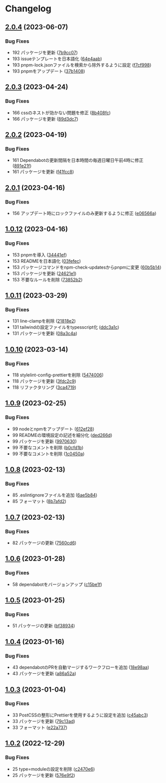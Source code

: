 # Changelog

## [2.0.4](https://github.com/revoltage-inc/tmp-astro/compare/v2.0.3...v2.0.4) (2023-06-07)


### Bug Fixes

* 192 パッケージを更新 ([7b9cc07](https://github.com/revoltage-inc/tmp-astro/commit/7b9cc07857e9608feba8c1102cf4ea622a7c3515))
* 193 issueテンプレートを日本語化 ([64e4aab](https://github.com/revoltage-inc/tmp-astro/commit/64e4aab8222e67fe59d92aade8bde48aee2233c0))
* 193 pnpm-lock.jsonファイルを検索から除外するように設定 ([f7cf998](https://github.com/revoltage-inc/tmp-astro/commit/f7cf998e5a047974dfefc1b3867e92f37e909ba2))
* 193 pnpmをアップデート ([37b1408](https://github.com/revoltage-inc/tmp-astro/commit/37b1408c60426e27cff2c99c574cd43481b914b4))

## [2.0.3](https://github.com/revoltage-inc/tmp-astro/compare/v2.0.2...v2.0.3) (2023-04-24)


### Bug Fixes

* 166 cssのネストが効かない問題を修正 ([8b408fc](https://github.com/revoltage-inc/tmp-astro/commit/8b408fc52aac68e824c232c68ae77abf7b9b092c))
* 166 パッケージを更新 ([89d3dc7](https://github.com/revoltage-inc/tmp-astro/commit/89d3dc7761398c2e2b719db2d97f6cd284a13f4a))

## [2.0.2](https://github.com/revoltage-inc/tmp-astro/compare/v2.0.1...v2.0.2) (2023-04-19)


### Bug Fixes

* 161 Dependabotの更新間隔を日本時間の毎週日曜日午前4時に修正 ([891e21f](https://github.com/revoltage-inc/tmp-astro/commit/891e21f3e4a4059aeb20e99b7f9cc4bddc63aa9c))
* 161 パッケージを更新 ([f41fcc8](https://github.com/revoltage-inc/tmp-astro/commit/f41fcc875849a96bf97743c6c70c251399f8a3f1))

## [2.0.1](https://github.com/revoltage-inc/tmp-astro/compare/v2.0.0...v2.0.1) (2023-04-16)


### Bug Fixes

* 156 アップデート時にロックファイルのみ更新するように修正 ([e06566a](https://github.com/revoltage-inc/tmp-astro/commit/e06566a2cec65574cb951e1efe336f038938f9ee))

## [1.0.12](https://github.com/revoltage-inc/tmp-astro/compare/v1.0.11...v1.0.12) (2023-04-16)


### Bug Fixes

* 153 pnpmを導入 ([34441ef](https://github.com/revoltage-inc/tmp-astro/commit/34441ef0a05c1c2cba9a91f1d195fd31f661954c))
* 153 READMEを日本語化 ([03fefec](https://github.com/revoltage-inc/tmp-astro/commit/03fefecb3bdcac9f33d6deb706fc3f7a70840ab7))
* 153 パッケージコマンドをnpm-check-updatesからpnpmに変更 ([60b5b14](https://github.com/revoltage-inc/tmp-astro/commit/60b5b14aa811fbd8ea29518ab00cfd32c1f1e451))
* 153 パッケージを更新 ([24621e1](https://github.com/revoltage-inc/tmp-astro/commit/24621e15a9bd0c5174a41ac02e1f028af970cc82))
* 153 不要なルールを削除 ([73852b2](https://github.com/revoltage-inc/tmp-astro/commit/73852b283b96ca72231987f83068305ab3114dbd))

## [1.0.11](https://github.com/revoltage-inc/tmp-astro/compare/v1.0.10...v1.0.11) (2023-03-29)


### Bug Fixes

* 131 line-clampを削除 ([21818e2](https://github.com/revoltage-inc/tmp-astro/commit/21818e2e24273c1d9f3c856e05c70eec2010a141))
* 131 tailwindの設定ファイルをtypesscript化 ([ddc3a1c](https://github.com/revoltage-inc/tmp-astro/commit/ddc3a1c7a4e8160d7b6900f2da4e1c57b23b14ef))
* 131 パッケージを更新 ([08a3c4a](https://github.com/revoltage-inc/tmp-astro/commit/08a3c4ac184f7c824589ebb0115bf9e54980555b))

## [1.0.10](https://github.com/revoltage-inc/tmp-astro/compare/v1.0.9...v1.0.10) (2023-03-14)


### Bug Fixes

* 118 stylelint-config-prettierを削除 ([5474006](https://github.com/revoltage-inc/tmp-astro/commit/5474006f43c5445d03f87a0b478692c0564939fc))
* 118 パッケージを更新 ([3fdc2c9](https://github.com/revoltage-inc/tmp-astro/commit/3fdc2c9429e85c82813f7866a6eeeb79de756889))
* 118 リファクタリング ([3ca4719](https://github.com/revoltage-inc/tmp-astro/commit/3ca4719208876d58f3df89956603da28ba9690ef))

## [1.0.9](https://github.com/revoltage-inc/tmp-astro/compare/v1.0.8...v1.0.9) (2023-02-25)


### Bug Fixes

* 99 nodeとnpmをアップデート ([612ef28](https://github.com/revoltage-inc/tmp-astro/commit/612ef2817802125223e3a90d0dba4d89f9031f4b))
* 99 READMEの環境設定の記述を細分化 ([ded266d](https://github.com/revoltage-inc/tmp-astro/commit/ded266d78198a625a16139ade645033a2c0fd909))
* 99 パッケージを更新 ([9970630](https://github.com/revoltage-inc/tmp-astro/commit/9970630a06a7d30d8925d9d62481b8471f2db08e))
* 99 不要なコメントを削除 ([b0cfd1b](https://github.com/revoltage-inc/tmp-astro/commit/b0cfd1b917044015c37d6a67a875c3250bec42df))
* 99 不要なコメントを削除 ([1c0450a](https://github.com/revoltage-inc/tmp-astro/commit/1c0450a085de12df69dc8adfaea491445115cc19))

## [1.0.8](https://github.com/revoltage-inc/tmp-astro/compare/v1.0.7...v1.0.8) (2023-02-13)


### Bug Fixes

* 85 .eslintignoreファイルを追加 ([6ae5b84](https://github.com/revoltage-inc/tmp-astro/commit/6ae5b84fb4d4fa682210d4d7f5233ad3316861ff))
* 85 フォーマット ([8b7afd2](https://github.com/revoltage-inc/tmp-astro/commit/8b7afd25407429b52ea335620483e7fc60bf1654))

## [1.0.7](https://github.com/revoltage-inc/tmp-astro/compare/v1.0.6...v1.0.7) (2023-02-13)


### Bug Fixes

* 82 パッケージの更新 ([7560cd6](https://github.com/revoltage-inc/tmp-astro/commit/7560cd6a54179f5e7d80a903aa157bbc5ce3b497))

## [1.0.6](https://github.com/revoltage-inc/tmp-astro/compare/v1.0.5...v1.0.6) (2023-01-28)


### Bug Fixes

* 58 dependabotをバージョンアップ ([c15be1f](https://github.com/revoltage-inc/tmp-astro/commit/c15be1fb3824fe4ee003c330b018d4983195bf00))

## [1.0.5](https://github.com/revoltage-inc/tmp-astro/compare/v1.0.4...v1.0.5) (2023-01-25)


### Bug Fixes

* 51 パッケージの更新 ([bf38934](https://github.com/revoltage-inc/tmp-astro/commit/bf389349ded5e7825c4df104729984e02091a00a))

## [1.0.4](https://github.com/revoltage-inc/tmp-astro/compare/v1.0.3...v1.0.4) (2023-01-16)


### Bug Fixes

* 43 dependabotのPRを自動マージするワークフローを追加 ([18e98aa](https://github.com/revoltage-inc/tmp-astro/commit/18e98aa788e2431e1d67f978c67a227605547e90))
* 43 パッケージを更新 ([a86a52a](https://github.com/revoltage-inc/tmp-astro/commit/a86a52a88c6a67e292ac391baeefca7c0ce875fc))

## [1.0.3](https://github.com/revoltage-inc/tmp-astro/compare/v1.0.2...v1.0.3) (2023-01-04)


### Bug Fixes

* 33 PostCSSの整形にPrettierを使用するように設定を追加 ([c45abc3](https://github.com/revoltage-inc/tmp-astro/commit/c45abc38f2ac9f90586e3f36ccdd5517b47415c0))
* 33 パッケージを更新 ([79c13ad](https://github.com/revoltage-inc/tmp-astro/commit/79c13adbf60d04fc44561fc9bebd44bdd0dd6a3f))
* 33 フォーマット ([e22a737](https://github.com/revoltage-inc/tmp-astro/commit/e22a73740b16a04cc07b5ba0f2afe3d06bcf1e92))

## [1.0.2](https://github.com/revoltage-inc/tmp-astro/compare/v1.0.1...v1.0.2) (2022-12-29)


### Bug Fixes

* 25 type=moduleの設定を削除 ([c2470e6](https://github.com/revoltage-inc/tmp-astro/commit/c2470e607c648a3f349b2133332e5130dccee87a))
* 25 パッケージを更新 ([576e9f2](https://github.com/revoltage-inc/tmp-astro/commit/576e9f2d60204b47f99a3777a07f5d8c2b9acb0c))
